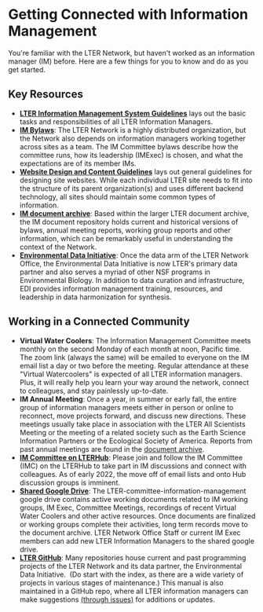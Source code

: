 # Getting Connected with Information Management

You're familiar with the LTER Network, but haven't worked as an information manager (IM) before. Here are a few things for you to know and do as you get started.

## Key Resources ##
* [**LTER Information Management System Guidelines**](https://lternet.edu/wp-content/uploads/2018/01/LTER_IMS_Guidelines_V2_1_20180103.pdf) lays out the basic tasks and responsibilities of all LTER Information Managers.
* [**IM Bylaws**](https://lternet.edu/wp-content/uploads/2021/07/2021-06-11-LTER_IMC_Bylaws_v4_final.pdf): The LTER Network is a highly distributed organization, but the Network also depends on information managers working together across sites as a team. The IM Committee bylaws describe how the committee runs, how its leadership (IMExec) is chosen, and what the expectations are of its member IMs.
* [**Website Design and Content Guidelines**](https://lternet.edu/wp-content/uploads/2018/05/Guidelines-for-LTER-Web-Site-Design-and-Content-revised-2018-05-17.pdf) lays out general guidelines for designing site websites. While each individual LTER site needs to fit into the structure of its parent organization(s) and uses different backend technology, all sites should maintain some common types of information. 
* [**IM document archive**](https://lternet.edu/?taxonomy=document-types&term=information-management): Based within the larger LTER document archive, the IM document repository holds current and historical versions of bylaws, annual meeting reports, working group reports and other information, which can be remarkably useful in understanding the context of the Network. 
* [**Environmental Data Initiative**](https://environmentaldatainitiative.org/): Once the data arm of the LTER Network Office, the Environmental Data Initiative is now LTER's primary data partner and also serves a myriad of other NSF programs in Environmental Biology. In addition to data curation and infrastructure, EDI provides information management training, resources, and leadership in data harmonization for synthesis.

## Working in a Connected Community ##
* **Virtual Water Coolers**: The Information Management Committee meets monthly on the second Monday of each month at noon, Pacific time. The zoom link (always the same) will be emailed to everyone on the IM email list a day or two before the meeting. Regular attendance at these "Virtual Watercoolers" is expected of all LTER information managers. Plus, it will really help you learn your way around the network, connect to colleagues, and stay painlessly up-to-date.
* **IM Annual Meeting**: Once a year, in summer or early fall, the entire group of information managers meets either in person or online to reconnect, move projects forward, and discuss new directions. These meetings usually take place in association with the LTER All Scientists Meeting or the meeting of a related society such as the Earth Science Information Partners or the Ecological Society of America. Reports from past annual meetings are found in the [document archive](https://lternet.edu/?taxonomy=document-types&term=information-management).
* [**IM Committee on LTERHub**](https://lternetwork.force.com/lterhub/s/committee/a0t4S0000000YXZQA2/information-managers): Please join and follow the IM Committee (IMC) on the LTERHub to take part in IM discussions and connect with colleagues. As of early 2022, the move off of email lists and onto Hub discussion groups is imminent.
* [**Shared Google Drive**](https://drive.google.com/drive/u/0/folders/0AABt1FqIzosUUk9PVA): The LTER-committee-information-management google drive contains active working documents related to IM working groups, IM Exec, Committee Meetings, recordings of recent Virtual Water Coolers and other active resources. Once documents are finalized or working groups complete their activities, long term records move to the document archive. LTER Network Office Staff or current IM Exec members can add new LTER Information Managers to the shared google drive.  
*  [**LTER GitHub**](https://github.com/lter): Many repositories house current and past programming projects of the LTER Network and its data partner, the Environmental Data Initiative.  (Do start with the index, as there are a wide variety of projects in various stages of maintenance.) This manual is also maintained in a GitHub repo, where all LTER information managers can make suggestions [(through issues)](https://github.com/lter/im-manual/issues/4) for additions or updates.
